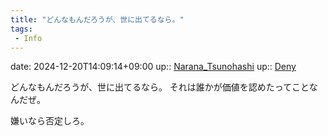 ```yaml
---
title: "どんなもんだろうが、世に出てるなら。"
tags:
 - Info
---
```


date: 2024-12-20T14:09:14+09:00
up:: [Narana_Tsunohashi](Bar/Novel/Nacaria/Narana_Tsunohashi.md)
up:: [Deny](Bar/Novel/Topics/Deny.md)

どんなもんだろうが、世に出てるなら。
それは誰かが価値を認めたってことなんだぜ。

嫌いなら否定しろ。
